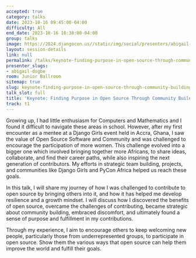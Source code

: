 ```yaml
---
accepted: true
category: talks
date: 2023-10-16 09:45:00-04:00
difficulty: All
end_date: 2023-10-16 10:30:00-04:00
group: talks
image: https://2024.djangocon.us//static/img/social/presenters/abigail-dogbe.png
layout: session-details
link: null
permalink: /talks/keynote-finding-purpose-in-open-source-through-community-building/
presenter_slugs:
- abigail-dogbe
room: Junior Ballroom
sitemap: true
slug: keynote-finding-purpose-in-open-source-through-community-building
talk_slot: full
title: 'Keynote: Finding Purpose in Open Source Through Community Building.'
track: t1
---
```


Growing up, I had little enthusiasm for Computers and Mathematics and I found it difficult to navigate these areas in school. However, after my first encounter as a mentee at a Django Girls event held in Accra, Ghana, I saw the value of Open Source Software and Community and was challenged to encourage the participation of more women. This challenge evolved into a bigger one which involved bringing together more Africans, to share ideas, collaborate, and find their career paths, while also inspiring the next generation of contributors. My efforts in strategic team building, projects, and communities like Django Girls and PyCon Africa helped us reach these goals.

In this talk, I will share my journey of how I was challenged to contribute to open source by bringing others into it, and how it has helped me develop resilience and a growth mindset. I will discuss how I discovered the benefits of open source, overcame the challenges of contributing, became strategic about community building, embraced discomfort, and ultimately found a sense of purpose and fulfillment in my contributions.

Through my experience, I aim to encourage others to keep welcoming new people, particularly those from underrepresented groups, to participate in open source. Show them the various ways that open source can help them improve the world and fulfill their goals.
